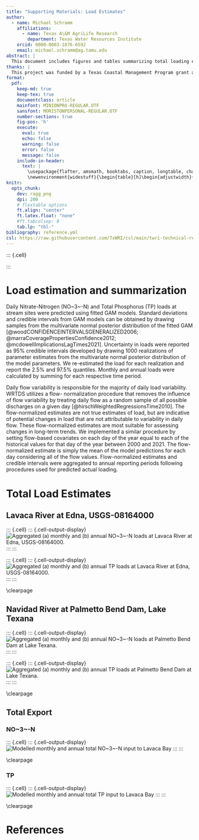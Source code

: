 ```yaml
---
title: "Supporting Materials: Load Estimates"
author: 
  - name: Michael Schramm
    affiliations:
      - name: Texas A\&M AgriLife Research
        department: Texas Water Resources Institute
    orcid: 0000-0003-1876-6592
    email: michael.schramm@ag.tamu.edu
abstract: |
  This document includes figures and tables summarizing total loading estimates for the Lavaca River watershed.
thanks: |
  This project was funded by a Texas Coastal Management Program grant approved by the Texas Land Commissioner, providing financial assistance under the Coastal Zone Management Act of 1972, as amended, awarded by the National Oceanic and Atmospheric Administration (NOAA), Office for Coastal Management, pursuant to NOAA Award No. NA21NOS4190136. The views expressed herein are those of the author(s) and do not necessarily reflect the views of NOAA, the U.S. Department of Commerce, or any of their subagencies.
format: 
  pdf:
    keep-md: true
    keep-tex: true
    documentclass: article
    mainfont: MINIONPRO-REGULAR.OTF
    sansfont: MORISTONPERSONAL-REGULAR.OTF
    number-sections: true
    fig-pos: 'h'
    execute:
      eval: true
      echo: false
      warning: false
      error: false
      message: false
    include-in-header:
      text: |
        \usepackage{flafter, amsmath, booktabs, caption, longtable, changepage, multirow}
        \newenvironment{widestuff}{\begin{table}[h]\begin{adjustwidth}{-4.5cm}{-4.5cm}\centering}{\end{adjustwidth}\end{table}}
knitr: 
  opts_chunk: 
    dev: ragg_png
    dpi: 200
    # flextable options
    ft.align: "center"
    ft.latex.float: "none"
    #ft.tabcolsep: 0
    tab.lp: "tbl-"
bibliography: reference.yml
csl: https://raw.githubusercontent.com/TxWRI/csl/main/twri-technical-report.csl
---
```



::: {.cell}

:::



# Load estimation and summarization

Daily Nitrate-Nitrogen (NO~3~-N) and Total Phosphorus (TP) loads at stream sites were predicted using fitted GAM models. Standard deviations and credible intervals from GAM models can be obtained by drawing samples from the multivariate normal posterior distribution of the fitted GAM [@woodCONFIDENCEINTERVALSGENERALIZED2006; @marraCoveragePropertiesConfidence2012; @mcdowellImplicationsLagTimes2021]. Uncertainty in loads were reported as 95% credible intervals developed by drawing 1000 realizations of parameter estimates from the multivariate normal posterior distribution of the model parameters. We re-estimated the load for each realization and report the 2.5% and 97.5% quantiles. Monthly and annual loads were calculated by summing for each respective time period. 

Daily flow variability is responsible for the majority of daily load variability. WRTDS utilizes a flow- normalization procedure that removes the influence of flow variability by treating daily flow as a random sample of all possible discharges on a given day [@hirschWeightedRegressionsTime2010]. The flow-normalized estimates are not true estimates of load, but are indicative of potential changes in load that are not attributable to variability in daily flow. These flow-normalized estimates are most suitable for assessing changes in long-term trends. We implemented a similar procedure by setting flow-based covariates on each day of the year equal to each of the historical values for that day of the year between 2000 and 2021. The flow-normalized estimate is simply the mean of the model predictions for each day considering all of the flow values. Flow-normalized estimates and credible intervals were aggregated to annual reporting periods following procedures used for predicted actual loading.


# Total Load Estimates

## Lavaca River at Edna, USGS-08164000


::: {.cell}
::: {.cell-output-display}
![Aggregated (a) monthly and (b) annual NO~3~-N loads at Lavaca River at Edna, USGS-08164000.](load_estimates_files/figure-pdf/no3_aggregate-08164000-1.png)
:::
:::

::: {.cell}
::: {.cell-output-display}
![Aggregated (a) monthly and (b) annual TP loads at Lavaca River at Edna, USGS-08164000.](load_estimates_files/figure-pdf/tp_aggregate-08164000-1.png)
:::
:::


\clearpage

## Navidad River at Palmetto Bend Dam, Lake Texana


::: {.cell}
::: {.cell-output-display}
![Aggregated (a) monthly and (b) annual NO~3~-N loads at Palmetto Bend Dam at Lake Texana.](load_estimates_files/figure-pdf/no3_aggregate-texana-1.png)
:::
:::

::: {.cell}
::: {.cell-output-display}
![Aggregated (a) monthly and (b) annual TP loads at Palmetto Bend Dam at Lake Texana.](load_estimates_files/figure-pdf/tp_aggregate-texana-1.png)
:::
:::


\clearpage

## Total Export

### NO~3~-N


::: {.cell}
::: {.cell-output-display}
![Modelled monthly and annual total NO~3~-N input to Lavaca Bay](load_estimates_files/figure-pdf/no3_total_export-1.png)
:::
:::


\clearpage

### TP


::: {.cell}
::: {.cell-output-display}
![Modelled monthly and annual total TP input to Lavaca Bay](load_estimates_files/figure-pdf/tp_total_export-1.png)
:::
:::



\clearpage

# References
